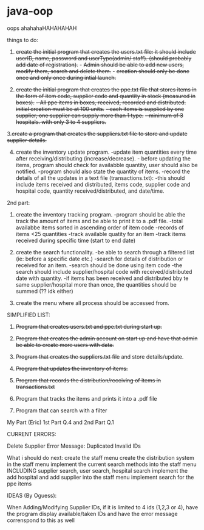 # java-oop
oops
ahahahaHAHAHAHAH


things to do:

1. ~~create the initial program that creates the users.txt file: it should include userID, name, password and userType(admin/ staff). (should probably add date of registration).~~
       - ~~Admin should be able to add new users, modify them, search and delete them.~~
       - ~~creation should only be done once and only once during intial launch.~~
   
2. ~~create the initial program that creates the ppe.txt file that stores items in the form of item code, supplier code and quantity in stock (measured in boxes).~~
        ~~- All ppe items in boxes, received, recorded and distributed. initial creation must be at 100 units.~~
        ~~- each items is supplied by one supplier, one supplier can supply more than 1 type.~~
        ~~- minimum of 3 hospitals. with only 3 to 4 suppliers.~~

3.~~create a program that creates the suppliers.txt file to store and update supplier details.~~

4. create the inventory update program.
         -update item quantities every time after receiving/distributing (increase/decrease).
         - before updating the items, program should check for availabble quantity, user should also be notified.
                 -program should also state the quantity of items.
         -record the details of all the updates in a text file (transactions.txt):
                 -this should include items received and distributed, items code, supplier code and hospital code, quantity received/distributed, and date/time.



2nd part:

1. create the inventory tracking program.
         -program should be able the track the amount of items and be able to print it to a .pdf file.
         -total availabbe items sorted in ascending order of item code
         -records of items <25 quantities
         -track available quatity for an item
         -track items received during specific time (start to end date)

2. create the search functionality.
         -be able to search through a filtered list (ie: before a specific date etc.)
         -search for details of distribution or received for an item.
         -search should be done using item code
         -the search should include supplier/hospital code with received/distributed date with quantity.
         -if items has been received and distributed bby te same supplier/hospital more than once, the quantities should be summed (?? idk either)

3. create the menu where all process should be accessed from.

SIMPLIFIED LIST:
1. ~~Program that creates users.txt and ppe.txt during start up.~~
2. ~~Program that creates the admin account on start up and have that admin be able to create more users with data.~~
3. ~~Program that creates the suppliers.txt file~~ and store details/update.
4. ~~Program that updates the inventory of items.~~
5. ~~Program that records the distribution/receiving of items in transactions.txt~~

6. Program that tracks the items and prints it into a .pdf file
7. Program that can search with a filter

My Part (Eric)
1st Part Q.4 and 2nd Part Q.1



CURRENT ERRORS:

Delete Supplier Error Message: Duplicated Invalid IDs


What i should do next:
create the staff menu
create the distribution system in the staff menu
implement the current search methods into the staff menu INCLUDING supplier search, user search, hospital search
implement the add hospital and add supplier into the staff menu
implement search for the ppe items






IDEAS (By Oguess):

When Adding/Modifying Supplier IDs, if it is limited to 4 ids (1,2,3 or 4), have the program display available/taken IDs and have the error message correnspond to this as well